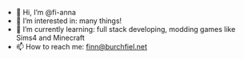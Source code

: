 - 👋 Hi, I’m @fi-anna
- 👀 I’m interested in:
    many things!
- 🌱 I’m currently learning:
    full stack developing, modding games like Sims4 and Minecraft
- 📫 How to reach me: 
    finn@burchfiel.net

<!---
fi-anna/fi-anna is a ✨ special ✨ repository because its `README.md` (this file) appears on your GitHub profile.
You can click the Preview link to take a look at your changes.
--->
